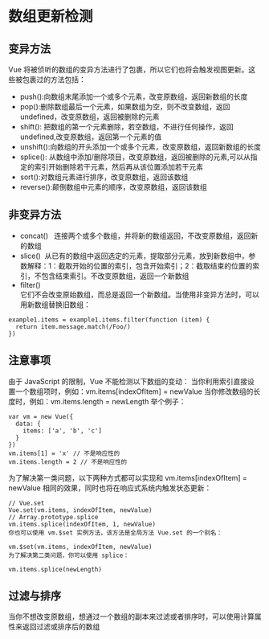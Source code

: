 # 数组更新检测
## 变异方法
Vue 将被侦听的数组的变异方法进行了包裹，所以它们也将会触发视图更新。这些被包裹过的方法包括：
* push():向数组末尾添加一个或多个元素，改变原数组，返回新数组的长度
* pop():删除数组最后一个元素，如果数组为空，则不改变数组，返回undefined，改变原数组，返回被删除的元素
* shift(): 把数组的第一个元素删除，若空数组，不进行任何操作，返回undefined,改变原数组，返回第一个元素的值
* unshift():向数组的开头添加一个或多个元素，改变原数组，返回新数组的长度  
* splice(): 从数组中添加/删除项目，改变原数组，返回被删除的元素,可以从指定的索引开始删除若干元素，然后再从该位置添加若干元素  
* sort():对数组元素进行排序，改变原数组，返回该数组
* reverse():颠倒数组中元素的顺序，改变原数组，返回该数组

## 非变异方法
* concat()   连接两个或多个数组，并将新的数组返回，不改变原数组，返回新的数组
* slice()  从已有的数组中返回选定的元素，提取部分元素，放到新数组中，参数解释：1：截取开始的位置的索引，包含开始索引；2：截取结束的位置的索引，不包含结束索引。不改变原数组，返回一个新数组
* filter()  
它们不会改变原始数组，而总是返回一个新数组。当使用非变异方法时，可以用新数组替换旧数组：
```
example1.items = example1.items.filter(function (item) {
  return item.message.match(/Foo/)
})
```
## 注意事项
由于 JavaScript 的限制，Vue 不能检测以下数组的变动：
当你利用索引直接设置一个数组项时，例如：vm.items[indexOfItem] = newValue
当你修改数组的长度时，例如：vm.items.length = newLength
举个例子：
```
var vm = new Vue({
  data: {
    items: ['a', 'b', 'c']
  }
})
vm.items[1] = 'x' // 不是响应性的
vm.items.length = 2 // 不是响应性的
```
为了解决第一类问题，以下两种方式都可以实现和 vm.items[indexOfItem] = newValue 相同的效果，同时也将在响应式系统内触发状态更新：
```
// Vue.set
Vue.set(vm.items, indexOfItem, newValue)
// Array.prototype.splice
vm.items.splice(indexOfItem, 1, newValue)
你也可以使用 vm.$set 实例方法，该方法是全局方法 Vue.set 的一个别名：

vm.$set(vm.items, indexOfItem, newValue)
为了解决第二类问题，你可以使用 splice：

vm.items.splice(newLength)
```
## 过滤与排序
当你不想改变原数组，想通过一个数组的副本来过滤或者排序时，可以使用计算属性来返回过滤或排序后的数组